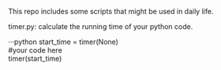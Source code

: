 This repo includes some scripts that might be used in daily life.


timer.py:
calculate the running time of your python code.  

···python
  start_time = timer(None)  
  #your code here  
  timer(start_time)  
```

